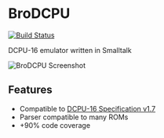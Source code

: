 BroDCPU
=======
[![Build Status](https://travis-ci.org/fniephaus/BroDCPU.svg?branch=master)](https://travis-ci.org/fniephaus/BroDCPU)

DCPU-16 emulator written in Smalltalk

![BroDCPU Screenshot](https://raw.github.com/fniephaus/BroDCPU/master/screenshot.gif)


## Features

- Compatible to [DCPU-16 Specification v1.7](http://dcpu.com/dcpu-16/)
- Parser compatible to many ROMs
- +90% code coverage